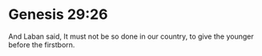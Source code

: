 # Genesis 29:26

And Laban said, It must not be so done in our country, to give the younger before the firstborn.